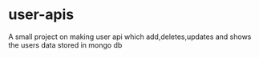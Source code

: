 # user-apis
A small project on making user api which add,deletes,updates and shows the users data stored in mongo db 
